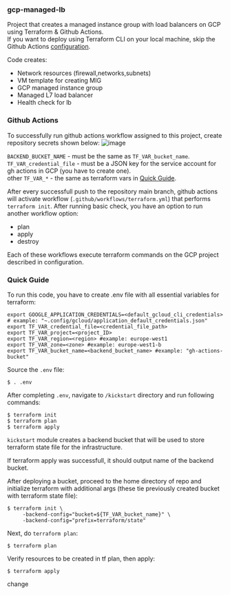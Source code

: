 ### gcp-managed-lb
Project that creates a managed instance group with load balancers on GCP using Terraform & Github Actions. <br>
If you want to deploy using Terraform CLI on your local machine, skip the Github Actions [configuration](#github-actions).

Code creates:
- Network resources (firewall,networks,subnets)
- VM template for creating MIG
- GCP managed instance group
- Managed L7 load balancer
- Health check for lb

### Github Actions
To successfully run github actions workflow assigned to this project, create repository secrets shown below:
![image](https://github.com/tomek-skrond/gcp-managed-lb/assets/58492207/4f63b809-36a8-41bd-ba94-372aab118080)

`BACKEND_BUCKET_NAME` - must be the same as `TF_VAR_bucket_name`.<br>
`TF_VAR_credential_file` - must be a JSON key for the service account for gh actions in GCP (you have to create one). <br>
other `TF_VAR_*` - the same as terraform vars in [Quick Guide](#quick-guide). <br>

After every successfull push to the repository main branch, github actions will activate workflow (`.github/workflows/terraform.yml`) that performs `terraform init`. After running basic check, you have an option to run another workflow option:
- plan
- apply
- destroy

Each of these workflows execute terraform commands on the GCP project described in configuration.

### Quick Guide
To run this code, you have to create .env file with all essential variables for terraform:
```
export GOOGLE_APPLICATION_CREDENTIALS=<default_gcloud_cli_credentials> # example: "~.config/gcloud/application_default_credentials.json"
export TF_VAR_credential_file=<credential_file_path>
export TF_VAR_project=<project_ID>
export TF_VAR_region=<region> #example: europe-west1
export TF_VAR_zone=<zone> #example: europe-west1-b
export TF_VAR_bucket_name=<backend_bucket_name> #example: "gh-actions-bucket"
```

Source the `.env` file:
```
$ . .env
```

After completing `.env`, navigate to `/kickstart` directory and run following commands:
```
$ terraform init
$ terraform plan
$ terraform apply
```
`kickstart` module creates a backend bucket that will be used to store terraform state file for the infrastructure.

If terraform apply was successfull, it should output name of the backend bucket. <br>

After deploying a bucket, proceed to the home directory of repo and initialize terraform with additional args (these tie previously created bucket with terraform state file):
```
$ terraform init \
     -backend-config="bucket=${TF_VAR_bucket_name}" \
     -backend-config="prefix=terraform/state"
```

Next, do `terraform plan`:
```
$ terraform plan
```

Verify resources to be created in tf plan, then apply:
```
$ terraform apply
```

change
